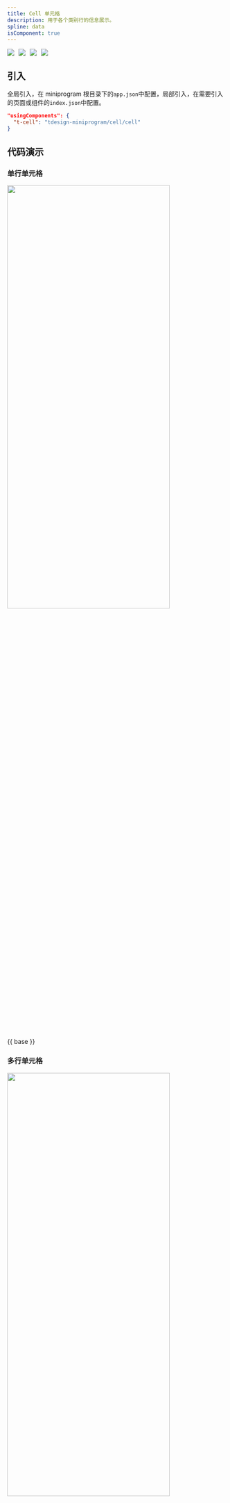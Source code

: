 ```yaml
---
title: Cell 单元格
description: 用于各个类别行的信息展示。
spline: data
isComponent: true
---
```


<span class="coverages-badge" style="margin-right: 10px"><img src="https://img.shields.io/badge/coverages%3A%20lines-100%25-blue" /></span><span class="coverages-badge" style="margin-right: 10px"><img src="https://img.shields.io/badge/coverages%3A%20functions-100%25-blue" /></span><span class="coverages-badge" style="margin-right: 10px"><img src="https://img.shields.io/badge/coverages%3A%20statements-100%25-blue" /></span><span class="coverages-badge" style="margin-right: 10px"><img src="https://img.shields.io/badge/coverages%3A%20branches-100%25-blue" /></span>
## 引入

全局引入，在 miniprogram 根目录下的`app.json`中配置，局部引入，在需要引入的页面或组件的`index.json`中配置。

```json
"usingComponents": {
  "t-cell": "tdesign-miniprogram/cell/cell"
}
```

## 代码演示

### 单行单元格

<img src="https://tdesign.gtimg.com/miniprogram/readme/cell-1.png" width="375px" height="50%">

{{ base }}

### 多行单元格

<img src="https://tdesign.gtimg.com/miniprogram/readme/cell-2.png" width="375px" height="50%">

{{ multiple }}

## API
### Cell Props

名称 | 类型 | 默认值 | 说明 | 必传
-- | -- | -- | -- | --
align | String | middle | 内容的对齐方式，默认居中对齐。可选项：top/middle/bottom | N
arrow | Boolean | false | 是否显示右侧箭头 | N
bordered | Boolean | true | 是否显示下边框 | N
description | String / Slot | - | 下方内容描述 | N
external-classes | Array | - | 组件类名，分别用于设置 组件外层类名、标题类名、下方描述内容类名、右侧说明文字类名、激活态类名、图片类名、左侧内容、左侧图标类名、右侧内容、右侧图标类名 等。`['t-class', 't-class-title', 't-class-description', 't-class-note', 't-class-hover', 't-class-image', 't-class-left', 't-class-left-icon', 't-class-right', 't-class-right-icon']` | N
hover | Boolean | - | 是否开启点击反馈 | N
image | String / Slot | - | 主图 | N
jump-type | String | navigateTo | 链接跳转类型。可选项：switchTab/reLaunch/redirectTo/navigateTo | N
left-icon | String / Slot | - | 左侧图标，出现在单元格标题的左侧 | N
note | String / Slot | - | 和标题同行的说明文字 | N
required | Boolean | false | 是否显示表单必填星号 | N
right-icon | String / Slot | - | 最右侧图标 | N
style | String | - | 自定义组件样式 | N
title | String / Slot | - | 标题 | N
url | String | - | 点击后跳转链接地址。如果值为空，则表示不需要跳转 | N

### Cell Events

名称 | 参数 | 描述
-- | -- | --
click | - | 右侧内容
